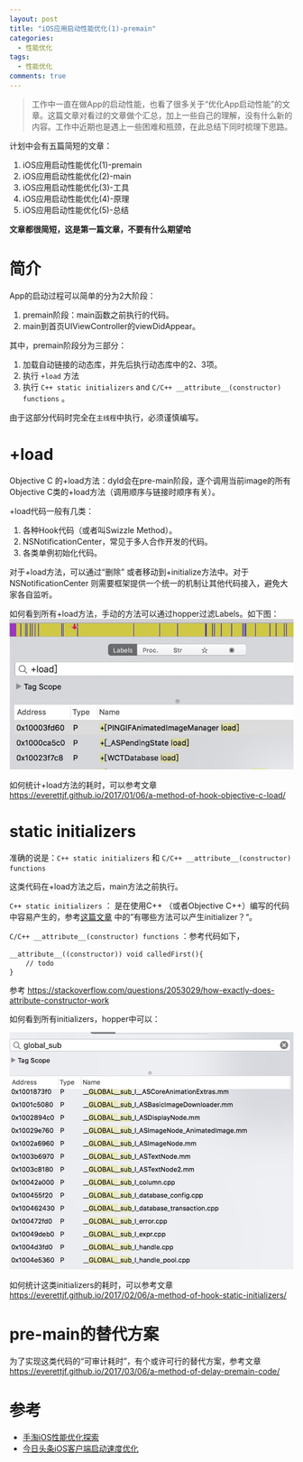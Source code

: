 ```yaml
---
layout: post
title: "iOS应用启动性能优化(1)-premain"
categories:
  - 性能优化
tags:
  - 性能优化
comments: true
---
```


> 工作中一直在做App的启动性能，也看了很多关于“优化App启动性能”的文章。这篇文章对看过的文章做个汇总，加上一些自己的理解，没有什么新的内容。工作中近期也是遇上一些困难和瓶颈，在此总结下同时梳理下思路。

计划中会有五篇简短的文章：

1. iOS应用启动性能优化(1)-premain
2. iOS应用启动性能优化(2)-main
3. iOS应用启动性能优化(3)-工具
4. iOS应用启动性能优化(4)-原理
5. iOS应用启动性能优化(5)-总结

**文章都很简短，这是第一篇文章，不要有什么期望哈**

<!-- more -->


# 简介

App的启动过程可以简单的分为2大阶段：

1. premain阶段：main函数之前执行的代码。
2. main到首页UIViewController的viewDidAppear。

其中，premain阶段分为三部分：

1. 加载自动链接的动态库，并先后执行动态库中的2、3项。
2. 执行 `+load` 方法
3. 执行 `C++ static initializers` and `C/C++ __attribute__(constructor) functions` 。

由于这部分代码时完全在`主线程`中执行，必须谨慎编写。

# +load

Objective C 的+load方法：dyld会在pre-main阶段，逐个调用当前image的所有Objective C类的+load方法（调用顺序与链接时顺序有关）。

+load代码一般有几类：
1. 各种Hook代码（或者叫Swizzle Method）。
2. NSNotificationCenter，常见于多人合作开发的代码。
3. 各类单例初始化代码。

对于+load方法，可以通过“删除” 或者移动到+initialize方法中。对于 NSNotificationCenter 则需要框架提供一个统一的机制让其他代码接入，避免大家各自监听。

如何看到所有+load方法，手动的方法可以通过hopper过滤Labels。如下图：
![](/media/15270382965409.jpg)


如何统计+load方法的耗时，可以参考文章<https://everettjf.github.io/2017/01/06/a-method-of-hook-objective-c-load/>


# static initializers

准确的说是：`C++ static initializers` 和 `C/C++ __attribute__(constructor) functions`

这类代码在+load方法之后，main方法之前执行。

`C++ static initializers` ： 是在使用C++ （或者Objective C++）编写的代码中容易产生的，参考[这篇文章](http://everettjf.github.io/2017/02/06/a-method-of-hook-static-initializers/) 中的”有哪些方法可以产生initializer？“。

`C/C++ __attribute__(constructor) functions`  ：参考代码如下，

```
__attribute__((constructor)) void calledFirst(){
    // todo
}
```
参考 <https://stackoverflow.com/questions/2053029/how-exactly-does-attribute-constructor-work>

如何看到所有initializers，hopper中可以：

![](/media/15273514962124.jpg)


如何统计这类initializers的耗时，可以参考文章<https://everettjf.github.io/2017/02/06/a-method-of-hook-static-initializers/>


# pre-main的替代方案

为了实现这类代码的“可审计耗时”，有个或许可行的替代方案，参考文章<https://everettjf.github.io/2017/03/06/a-method-of-delay-premain-code/>


# 参考

- [手淘iOS性能优化探索](https://github.com/izhangxb/GMTC/blob/master/%E5%85%A8%E7%90%83%E7%A7%BB%E5%8A%A8%E6%8A%80%E6%9C%AF%E5%A4%A7%E4%BC%9AGMTC%202017%20PPT/%E6%89%8B%E6%B7%98iOS%E6%80%A7%E8%83%BD%E4%BC%98%E5%8C%96%E6%8E%A2%E7%B4%A2%20.pdf)
- [今日头条iOS客户端启动速度优化](https://techblog.toutiao.com/2017/01/17/iosspeed/)


